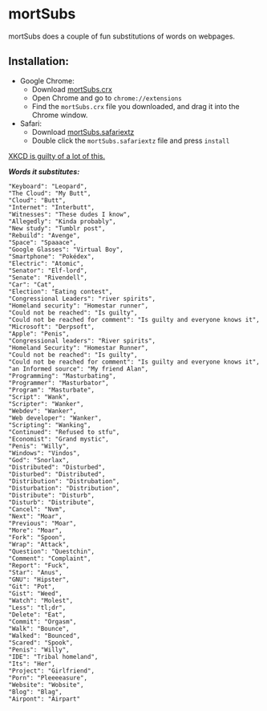 mortSubs
========
mortSubs does a couple of fun substitutions of words on webpages.

Installation:
-------------

* Google Chrome: 
	* Download [mortSubs.crx](https://github.com/mortie/mortSubs/raw/master/mortSubs.crx)
	* Open Chrome and go to `chrome://extensions`
	* Find the `mortSubs.crx` file you downloaded, and drag it into the Chrome window.
* Safari:
	* Download [mortSubs.safariextz](https://github.com/mortie/mortSubs/raw/master/mortSubs.safariextz)
	* Double click the `mortSubs.safariextz` file and press `install`

[XKCD is guilty of a lot of this.](http://xkcd.com/1288)

***Words it substitutes:***

	"Keyboard": "Leopard",
	"The Cloud": "My Butt",
	"Cloud": "Butt",
	"Internet": "Interbutt",
	"Witnesses": "These dudes I know",
	"Allegedly": "Kinda probably",
	"New study": "Tumblr post",
	"Rebuild": "Avenge",
	"Space": "Spaaace",
	"Google Glasses": "Virtual Boy",
	"Smartphone": "Pokédex",
	"Electric": "Atomic",
	"Senator": "Elf-lord",
	"Senate": "Rivendell",
	"Car": "Cat",
	"Election": "Eating contest",
	"Congressional Leaders": "river spirits",
	"Homeland security": "Homestar runner",
	"Could not be reached": "Is guilty",
	"Could not be reached for comment": "Is guilty and everyone knows it",
	"Microsoft": "Derpsoft",
	"Apple": "Penis",
	"Congressional leaders": "River spirits",
	"Homeland Security": "Homestar Runner",
	"Could not be reached": "Is guilty",
	"Could not be reached for comment": "Is guilty and everyone knows it",
	"an Informed source": "My friend Alan",
	"Programming": "Masturbating",
	"Programmer": "Masturbator",
	"Program": "Masturbate",
	"Script": "Wank",
	"Scripter": "Wanker",
	"Webdev": "Wanker",
	"Web developer": "Wanker",
	"Scripting": "Wanking",
	"Continued": "Refused to stfu",
	"Economist": "Grand mystic",
	"Penis": "Willy",
	"Windows": "Vindos",
	"God": "Snorlax",
	"Distributed": "Disturbed",
	"Disturbed": "Distributed",
	"Distribution": "Distrubation",
	"Disturbation": "Distribution",
	"Distribute": "Disturb",
	"Disturb": "Distribute",
	"Cancel": "Nvm",
	"Next": "Moar",
	"Previous": "Moar",
	"More": "Moar",
	"Fork": "Spoon",
	"Wrap": "Attack",
	"Question": "Questchin",
	"Comment": "Complaint",
	"Report": "Fuck",
	"Star": "Anus",
	"GNU": "Hipster",
	"Git": "Pot",
	"Gist": "Weed",
	"Watch": "Molest",
	"Less": "tl;dr",
	"Delete": "Eat",
	"Commit": "Orgasm",
	"Walk": "Bounce",
	"Walked": "Bounced",
	"Scared": "Spook",
	"Penis": "Willy",
	"IDE": "Tribal homeland",
	"Its": "Her",
	"Project": "Girlfriend",
	"Porn": "Pleeeeasure",
	"Website": "Wobsite",
	"Blog": "Blag",
	"Airpont": "Airpart"